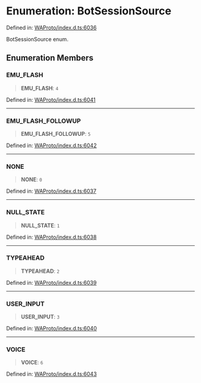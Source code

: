 # Enumeration: BotSessionSource

Defined in: [WAProto/index.d.ts:6036](https://github.com/Fokusdotid/Baileys/blob/abcb8d9f2160683543784d4a7641ec0f8c55ed7e/WAProto/index.d.ts#L6036)

BotSessionSource enum.

## Enumeration Members

### EMU\_FLASH

> **EMU\_FLASH**: `4`

Defined in: [WAProto/index.d.ts:6041](https://github.com/Fokusdotid/Baileys/blob/abcb8d9f2160683543784d4a7641ec0f8c55ed7e/WAProto/index.d.ts#L6041)

***

### EMU\_FLASH\_FOLLOWUP

> **EMU\_FLASH\_FOLLOWUP**: `5`

Defined in: [WAProto/index.d.ts:6042](https://github.com/Fokusdotid/Baileys/blob/abcb8d9f2160683543784d4a7641ec0f8c55ed7e/WAProto/index.d.ts#L6042)

***

### NONE

> **NONE**: `0`

Defined in: [WAProto/index.d.ts:6037](https://github.com/Fokusdotid/Baileys/blob/abcb8d9f2160683543784d4a7641ec0f8c55ed7e/WAProto/index.d.ts#L6037)

***

### NULL\_STATE

> **NULL\_STATE**: `1`

Defined in: [WAProto/index.d.ts:6038](https://github.com/Fokusdotid/Baileys/blob/abcb8d9f2160683543784d4a7641ec0f8c55ed7e/WAProto/index.d.ts#L6038)

***

### TYPEAHEAD

> **TYPEAHEAD**: `2`

Defined in: [WAProto/index.d.ts:6039](https://github.com/Fokusdotid/Baileys/blob/abcb8d9f2160683543784d4a7641ec0f8c55ed7e/WAProto/index.d.ts#L6039)

***

### USER\_INPUT

> **USER\_INPUT**: `3`

Defined in: [WAProto/index.d.ts:6040](https://github.com/Fokusdotid/Baileys/blob/abcb8d9f2160683543784d4a7641ec0f8c55ed7e/WAProto/index.d.ts#L6040)

***

### VOICE

> **VOICE**: `6`

Defined in: [WAProto/index.d.ts:6043](https://github.com/Fokusdotid/Baileys/blob/abcb8d9f2160683543784d4a7641ec0f8c55ed7e/WAProto/index.d.ts#L6043)
